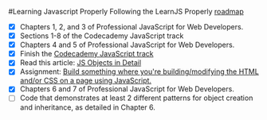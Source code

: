 #Learning Javascript Properly
Following the LearnJS Properly [roadmap](http://javascriptissexy.com/how-to-learn-javascript-properly/)

- [x] Chapters 1, 2, and 3 of Professional JavaScript for Web Developers.
- [x] Sections 1-8 of the Codecademy JavaScript track
- [x] Chapters 4 and 5 of Professional JavaScript for Web Developers. 
- [x] Finish the [Codecademy JavaScript track](http://www.codecademy.com/tracks/javascript)
- [x] Read this article: [JS Objects in Detail](http://javascriptissexy.com/javascript-objects-in-detail/)
- [x] Assignment: [Build something where you're building/modifying the HTML and/or CSS on a page using JavaScript.](http://codepen.io/markphd/pen/LVNzqP)
- [x] Chapters 6 and 7 of Professional JavaScript for Web Developers.
- [ ] Code that demonstrates at least 2 different patterns for object creation and inheritance, as detailed in Chapter 6.

